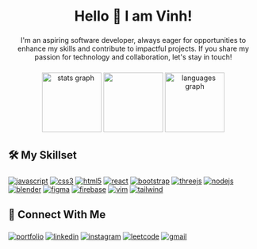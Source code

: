 <h1 align="center">Hello 👋 I am Vinh!</h1>

###

<p align="center">I'm an aspiring software developer, always eager for opportunities to enhance my skills and contribute to impactful projects. If you share my passion for technology and collaboration, let's stay in touch!</p>

###

<div align="center">
  <img src="https://github-readme-stats.vercel.app/api?username=v-iinh&hide_title=false&hide_rank=false&show_icons=true&include_all_commits=false&count_private=true&disable_animations=false&theme=dracula&locale=en&hide_border=false&order=1" height="120" alt="stats graph"/>
  <img src="https://github-readme-streak-stats.herokuapp.com/?user=v-iinh&theme=dracula&hide_border=false" height="120 alt="v-iinh"/>
  <img src="https://github-readme-stats.vercel.app/api/top-langs?username=v-iinh&locale=en&hide_title=false&layout=compact&card_width=325&langs_count=5&theme=dracula&hide_border=false&order=2" height="120" alt="languages graph"/>
</div>

###

<h2 align="left">🛠️ My Skillset</h2>

###

<div align="left">

  [![javascript](https://img.shields.io/badge/javascript-f7df1e?style=for-the-badge&logo=javascript&logoColor=black)]()
  [![css3](https://img.shields.io/badge/css3-264de4?style=for-the-badge&logo=css3&logoColor=white)]()
  [![html5](https://img.shields.io/badge/html5-f06529?style=for-the-badge&logo=html5&logoColor=white)]()
  [![react](https://img.shields.io/badge/react-61DBFB?style=for-the-badge&logo=react&logoColor=black)]()
  [![bootstrap](https://img.shields.io/badge/bootstrap-563d7c?style=for-the-badge&logo=bootstrap&logoColor=white)]()
  [![threejs](https://img.shields.io/badge/three.js-000?style=for-the-badge&logo=three.js&logoColor=white)]()
  [![nodejs](https://img.shields.io/badge/node.js-68A063?style=for-the-badge&logo=node.js&logoColor=white)]()
  [![blender](https://img.shields.io/badge/blender-ea7600?style=for-the-badge&logo=blender&logoColor=white)]()
  [![figma](https://img.shields.io/badge/figma-0acf83?style=for-the-badge&logo=figma&logoColor=white)]()
  [![firebase](https://img.shields.io/badge/firebase-FFA000?style=for-the-badge&logo=firebase&logoColor=white)]()
  [![vim](https://img.shields.io/badge/vim-7EBF50?style=for-the-badge&logo=vim&logoColor=white)]()
  [![tailwind](https://img.shields.io/badge/tailwind-06b6d4?style=for-the-badge&logo=tailwindcss&logoColor=white)]()

###

<h2 align="left">👀 Connect With Me</h2>

###

[![portfolio](https://img.shields.io/badge/my_portfolio-0bceaf?style=for-the-badge&logo=ko-fi&logoColor=white)](https://vtran.org/)
[![linkedin](https://img.shields.io/badge/linkedin-0A66C2?style=for-the-badge&logo=linkedin&logoColor=white)](https://www.linkedin.com/in/viinh/)
[![instagram](https://img.shields.io/badge/instagram-d62976?style=for-the-badge&logo=instagram&logoColor=white)](https://www.instagram.com/v_iinh/)
[![leetcode](https://img.shields.io/badge/leetcode-fcc34a?style=for-the-badge&logo=leetcode&logoColor=black)](https://leetcode.com/v_iinh/)
[![gmail](https://img.shields.io/badge/Email-c71610?style=for-the-badge&logo=gmail&logoColor=white)](mailto:officiallyvt@gmail.com)

###
